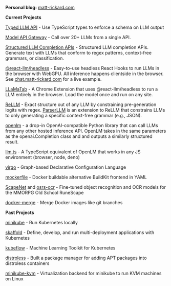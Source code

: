 **Personal blog:** [matt-rickard.com](https://matt-rickard.com)

**Current Projects**

[Typed LLM API](https://docs.thiggle.com/api-docs/typed) - Use TypeScript types to enforce a schema on LLM output

[Model API Gateway](https://github.com/thiggle/api) - Call over 20+ LLMs from a single API.

[Structured LLM Completion APIs](https://github.com/thiggle/api) - Structured LLM completion APIs. Generate text with LLMs that conform to regex patterns, context-free grammars, or classification.

[@react-llm/headless](https://github.com/r2d4/react-llm) - Easy-to-use headless React Hooks to run LLMs in the browser with WebGPU. All inference happens clientside in the browser. See [chat.matt-rickard.com](https://chat.matt-rickard.com) for a live example.

[LLaMaTab](https://github.com/r2d4/react-llm/packages/extension) - A Chrome Extension that uses @react-llm/headless to run a LLM entirely in the browser. Load the model once and run on any site.

[ReLLM](https://github.com/r2d4/rellm) - Exact structure out of any LLM by constraining pre-generation logits with regex. [ParserLLM](https://github.com/r2d4/parserllm) is an extension to ReLLM that constrains LLMs to only generating a specific context-free grammar (e.g., JSON).

[openlm](https://github.com/r2d4/openlm) - a drop-in OpenAI-compatible Python library that can call LLMs from any other hosted inference API. OpenLM takes in the same parameters as the openai.Completion class and and outputs a similarly structured result.

[llm.ts](https://github.com/r2d4/llm.ts) - A TypeScript equivalent of OpenLM that works in any JS environment (browser, node, deno)

[virgo](https://github.com/r2d4/virgo) - Graph-based Declarative Configuration Language

[mockerfile](https://github.com/r2d4/mockerfile) - Docker buildable alternative BuildKit frontend in YAML

[ScapeNet](https://matt-rickard.com/runescape-machine-learning) and [osrs-ocr](https://matt-rickard.com/fine-tuning-an-ocr-model) - Fine-tuned object recognition and OCR models for the MMORPG Old School RuneScape

[docker-merge](https://github.com/r2d4/docker-merge) - Merge Docker images like git branches

**Past Projects**

[minikube](https://github.com/kubernetes/minikube) - Run Kubernetes locally

[skaffold](https://github.com/GoogleContainerTools/skaffold) - Define, develop, and run multi-deployment applications with Kubernetes

[kubeflow](https://github.com/kubeflow/kubeflow) - Machine Learning Toolkit for Kubernetes

[distroless](https://github.com/GoogleContainerTools/distroless) - Built a package manager for adding APT packages into distroless containers

[minikube-kvm](https://github.com/r2d4/docker-machine-driver-kvm) - Virtualization backend for minikube to run KVM machines on Linux

